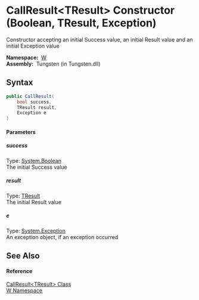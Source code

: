 CallResult&lt;TResult> Constructor (Boolean, TResult, Exception)
================================================================
  Constructor accepting an initial Success value, an initial Result value and an initial Exception value

  **Namespace:**  [W][1]  
  **Assembly:**  Tungsten (in Tungsten.dll)

Syntax
------

```csharp
public CallResult(
	bool success,
	TResult result,
	Exception e
)
```

#### Parameters

##### *success*
Type: [System.Boolean][2]  
The initial Success value

##### *result*
Type: [TResult][3]  
The initial Result value

##### *e*
Type: [System.Exception][4]  
An exception object, if an exception occurred


See Also
--------

#### Reference
[CallResult&lt;TResult> Class][3]  
[W Namespace][1]  

[1]: ../README.md
[2]: http://msdn.microsoft.com/en-us/library/a28wyd50
[3]: README.md
[4]: http://msdn.microsoft.com/en-us/library/c18k6c59